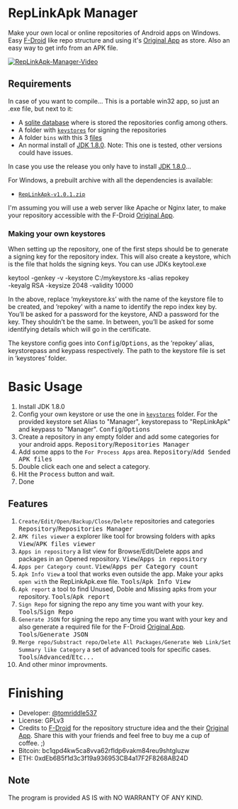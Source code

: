 # RepLinkApk Manager
 Make your own local or online repositories of Android apps on Windows. Easy [F-Droid][f-droid] like repo structure and using it's [Original App][fdroid-app] as store. Also an easy way to get info from an APK file.
 
 [![RepLinkApk-Manager-Video](//img.youtube.com/vi/qHImm0yUIHY/0.jpg)](//www.youtube.com/watch?v=qHImm0yUIHY&t=0s "Manager Basic Tutorial")
 
 [f-droid]: https://f-droid.org/
 [fdroid-app]: https://f-droid.org/packages/org.fdroid.fdroid/

## Requirements
 In case of you want to compile...
 This is a portable win32 app, so just an .exe file, but next to it:
* A [sqlite database][sqlite-db] where is stored the repositories config among others.
* A folder with [`keystores`][keystore] for signing the repositories
* A folder `bins` with this 3 [files][bin-files]
* An normal install of [JDK 1.8.0][jdk-link]. Note: This one is tested, other versions could have issues.

[sqlite-db]: https://github.com/tomriddle537/RepLinkApk-Manager/blob/master/assets/config.sqlitedb
[keystore]: https://github.com/tomriddle537/RepLinkApk-Manager/blob/master/assets/keystores/RepLinkApk.ks
[bin-files]: https://drive.google.com/drive/folders/1x-84SevvpjKgTZZi0EGsgDv93TSEAFTA?usp=sharing
 In case you use the release you only have to install [JDK 1.8.0][jdk-link]...

For Windows, a prebuilt archive with all the dependencies is available:

 - [`RepLinkApk-v1.0.1.zip`][direct-win32]  

[direct-win32]: https://github.com/tomriddle537/RepLinkApk-Manager/releases/download/v1.0.1/RepLinkApk-v1.0.1.zip


[jdk-link]: https://www.oracle.com/java/technologies/javase/javase-jdk8-downloads.html

 I'm assuming you will use a web server like Apache or Nginx later, to make your repository accessible with the F-Droid [Original App][fdroid-app].
 
 
### Making your own keystores
 When setting up the repository, one of the first steps should be to generate a signing key for the repository index. This will also create a keystore, which is the file that holds the signing keys. You can use JDKs keytool.exe

 keytool -genkey -v -keystore C:/mykeystore.ks -alias repokey \
  -keyalg RSA -keysize 2048 -validity 10000

 In the above, replace ’mykeystore.ks’ with the name of the keystore file to be created, and ’repokey’ with a name to identify the repo index key by. You’ll be asked for a password for the keystore, AND a password for the key. They shouldn’t be the same. In between, you’ll be asked for some identifying details which will go in the certificate.

 The keystore config goes into <kbd>Config</kbd>/<kbd>Options</kbd>, as the ’repokey’ alias, keystorepass and keypass respectively. The path to the keystore file is set in ’keystores’ folder.
 
 # Basic Usage 
 
 1. Install JDK 1.8.0
 1. Config your own keystore or use the one in [`keystores`][keystore] folder. For the provided keystore set Alias to "Manager", keystorepass to "RepLinkApk" and keypass to "Manager". <kbd>Config</kbd>/<kbd>Options</kbd>
 1. Create a repository in any empty folder and add some categories for your android apps.  <kbd>Repository</kbd>/<kbd>Repositories Manager</kbd>
 1. Add some apps to the `For Process Apps` area. <kbd>Repository</kbd>/<kbd>Add Sended APK files</kbd>
 1. Double click each one and select a category.
 1. Hit the <kbd>Process</kbd> button and wait.
 1. Done
 
 ## Features
 
 1. `Create/Edit/Open/Backup/Close/Delete` repositories and categories <kbd>Repository</kbd>/<kbd>Repositories Manager</kbd>
 1. `APK files viewer` a explorer like tool for browsing folders with apks <kbd>View</kbd>/<kbd>APK files viewer</kbd>
 1. `Apps in repository` a list view for Browse/Edit/Delete apps and packages in an Opened repository. <kbd>View</kbd>/<kbd>Apps in repository</kbd>
 1. `Apps per Category count`. <kbd>View</kbd>/<kbd>Apps per Category count</kbd>
 1. `Apk Info View` a tool that works even outside the app. Make your apks `open with` the RepLinkApk.exe file. <kbd>Tools</kbd>/<kbd>Apk Info View</kbd>
 1. `Apk report` a tool to find Unused, Doble and Missing apks from your repository. <kbd>Tools</kbd>/<kbd>Apk report</kbd>
 1. `Sign Repo` for signing the repo any time you want with your key. <kbd>Tools</kbd>/<kbd>Sign Repo</kbd>
 1. `Generate JSON` for signing the repo any time you want with your key and also generate a required file for the F-Droid [Original App][fdroid-app]. <kbd>Tools</kbd>/<kbd>Generate JSON</kbd>
 1. `Merge repo/Substract repo/Delete All Packages/Generate Web Link/Set Summary like Category` a set of advanced tools for specific cases. <kbd>Tools</kbd>/<kbd>Advanced</kbd>/<kbd>Etc...</kbd>
 1. And other minor improvments.
 
 
 # Finishing
* Developer: [@tomriddle537][developer]
* License: GPLv3
* Credits to [F-Droid][f-droid] for the repository structure idea and the their [Original App][fdroid-app].
Share this with your friends and feel free to buy me a cup of coffee. ;) 
 * Bitcoin:
 bc1qpd4kw5ca8vva62rfldp6vakm84reu9shtgluzw
 * ETH:
 0xdEb6B5f1d3c3f19a936953CB4a17F2F8268AB24D

[developer]: https://github.com/tomriddle537/

 ## Note
The program is provided AS IS with NO WARRANTY OF ANY KIND.
 
 
